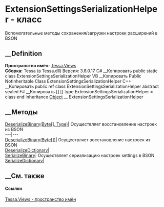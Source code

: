 # ExtensionSettingsSerializationHelper - класс
Вспомогательные методы сохранения/загрузки настроек расширений в BSON
## __Definition
 **Пространство имён:** [Tessa.Views](N_Tessa_Views.htm)  
 **Сборка:** Tessa (в Tessa.dll) Версия: 3.6.0.17
C# __Копировать
     public static class ExtensionSettingsSerializationHelper
VB __Копировать
     Public NotInheritable Class ExtensionSettingsSerializationHelper
C++ __Копировать
     public ref class ExtensionSettingsSerializationHelper abstract sealed
F# __Копировать
     [<AbstractClassAttribute>]
    [<SealedAttribute>]
    type ExtensionSettingsSerializationHelper = class end
Inheritance
    [Object](https://learn.microsoft.com/dotnet/api/system.object) __ ExtensionSettingsSerializationHelper
##  __Методы
[DeserializeBinary(Byte[],
Type)](M_Tessa_Views_ExtensionSettingsSerializationHelper_DeserializeBinary.htm)|
Осуществляет восстановление настроек из BSON  
---|---  
[DeserializeBinary<T>(Byte[])](M_Tessa_Views_ExtensionSettingsSerializationHelper_DeserializeBinary__1.htm)|
Осуществляет восстановление настроек из BSON  
[DeserializeDictionary<T>](M_Tessa_Views_ExtensionSettingsSerializationHelper_DeserializeDictionary__1.htm)|  
[SerializeBinary](M_Tessa_Views_ExtensionSettingsSerializationHelper_SerializeBinary.htm)|
Осуществляет сериализацию настроек settings в BSON  
[SerializeDictionary<T>](M_Tessa_Views_ExtensionSettingsSerializationHelper_SerializeDictionary__1.htm)|  
## __См. также
#### Ссылки
[Tessa.Views - пространство имён](N_Tessa_Views.htm)
